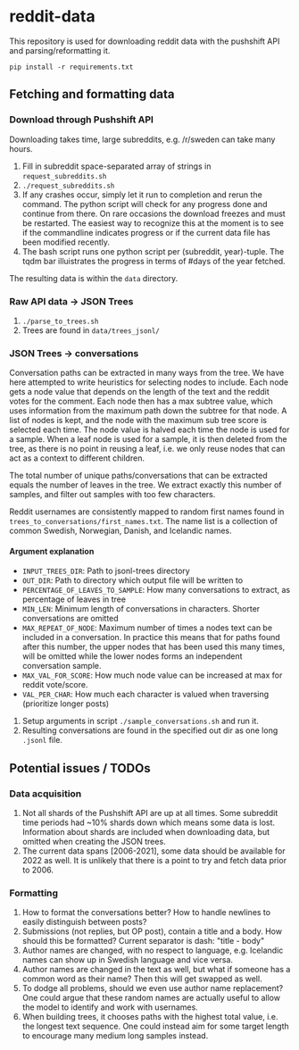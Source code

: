 # reddit-data
This repository is used for downloading reddit data with the pushshift API and parsing/reformatting it.

`pip install -r requirements.txt`

## Fetching and formatting data

### Download through Pushshift API

Downloading takes time, large subreddits, e.g. /r/sweden can take many hours. 

1. Fill in subreddit space-separated array of strings in `request_subreddits.sh` 
2. `./request_subreddits.sh`
3. If any crashes occur, simply let it run to completion and rerun the command. The python script will check for any progress done and continue from there. On rare occasions the download freezes and must be restarted. The easiest way to recognize this at the moment is to see if the commandline indicates progress or if the current data file has been modified recently.
4. The bash script runs one python script per (subreddit, year)-tuple. The tqdm bar illuistrates the progress in terms of #days of the year fetched.

The resulting data is within the `data` directory.

### Raw API data -> JSON Trees
1. `./parse_to_trees.sh`
2. Trees are found in `data/trees_jsonl/`

### JSON Trees -> conversations

Conversation paths can be extracted in many ways from the tree. We have here attempted to write heuristics for selecting nodes to include. Each node gets a node value that depends on the length of the text and the reddit votes for the comment. Each node then has a max subtree value, which uses information from the maximum path down the subtree for that node. A list of nodes is kept, and the node with the maximum sub tree score is selected each time. The node value is halved each time the node is used for a sample. When a leaf node is used for a sample, it is then deleted from the tree, as there is no point in reusing a leaf, i.e. we only reuse nodes that can act as a context to different children. 

The total number of unique paths/conversations that can be extracted equals the number of leaves in the tree. We extract exactly this number of samples, and filter out samples with too few characters. 

Reddit usernames are consistently mapped to random first names found in `trees_to_conversations/first_names.txt`. The name list is a collection of common Swedish, Norwegian, Danish, and Icelandic names.

#### Argument explanation
* `INPUT_TREES_DIR`: Path to jsonl-trees directory
* `OUT_DIR`: Path to directory which output file will be written to
* `PERCENTAGE_OF_LEAVES_TO_SAMPLE`: How many conversations to extract, as percentage of leaves in tree
* `MIN_LEN`: Minimum length of conversations in characters. Shorter conversations are omitted
* `MAX_REPEAT_OF_NODE`: Maximum number of times a nodes text can be included in a conversation. In practice this means that for paths found after this number, the upper nodes that has been used this many times, will be omitted while the lower nodes forms an independent conversation sample.
* `MAX_VAL_FOR_SCORE`: How much node value can be increased at max for reddit vote/score.
* `VAL_PER_CHAR`: How much each character is valued when traversing (prioritize longer posts)

1. Setup arguments in script `./sample_conversations.sh` and run it.
2. Resulting conversations are found in the specified out dir as one long `.jsonl` file.


## Potential issues / TODOs

### Data acquisition
1. Not all shards of the Pushshift API are up at all times. Some subreddit time periods had ~10% shards down which means some data is lost. Information about shards are included when downloading data, but omitted when creating the JSON trees.
2. The current data spans [2006-2021], some data should be available for 2022 as well. It is unlikely that there is a point to try and fetch data prior to 2006.

### Formatting
1. How to format the conversations better? How to handle newlines to easily distinguish between posts?
2. Submissions (not replies, but OP post), contain a title and a body. How should this be formatted? Current separator is dash: "title - body"
3. Author names are changed, with no respect to language, e.g. Icelandic names can show up in Swedish language and vice versa.
5. Author names are changed in the text as well, but what if someone has a common word as their name? Then this will get swapped as well. 
6. To dodge all problems, should we even use author name replacement? One could argue that these random names are actually useful to allow the model to identify and work with usernames.
7. When building trees, it chooses paths with the highest total value, i.e. the longest text sequence. One could instead aim for some target length to encourage many medium long samples instead.
